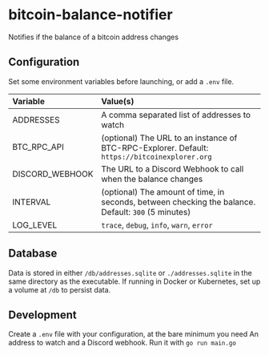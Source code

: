 # bitcoin-balance-notifier
Notifies if the balance of a bitcoin address changes

## Configuration

Set some environment variables before launching, or add a `.env` file.

| Variable | Value(s) |
|:-|:-|
| ADDRESSES | A comma separated list of addresses to watch |
| BTC_RPC_API | (optional) The URL to an instance of BTC-RPC-Explorer. Default: `https://bitcoinexplorer.org` |
| DISCORD_WEBHOOK | The URL to a Discord Webhook to call when the balance changes |
| INTERVAL | (optional) The amount of time, in seconds, between checking the balance. Default: `300` (5 minutes) | 
| LOG_LEVEL | `trace`, `debug`, `info`, `warn`, `error` |

## Database

Data is stored in either `/db/addresses.sqlite` or `./addresses.sqlite` in the same directory as the executable.
If running in Docker or Kubernetes, set up a volume at `/db` to persist data.

## Development

Create a `.env` file with your configuration, at the bare minimum you need
An address to watch and a Discord webhook. Run it with `go run main.go`